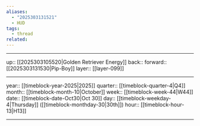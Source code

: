 ```yaml
---
aliases:
  - "2025303131521"
  - HUD
tags:
  - thread
related:
---
```




***

up:: [[2025303105520|Golden Retriever Energy]]
back:: 
forward:: [[2025303131530|Pip-Boy]]
layer:: [[layer-099]]

***

year:: [[timeblock-year-2025|2025]]
quarter:: [[timeblock-quarter-4|Q4]]
month:: [[timeblock-month-10|October]]
week:: [[timeblock-week-44|W44]]
date:: [[timeblock-date-Oct30|Oct 30]]
day:: [[timeblock-weekday-4|Thursday]] ([[timeblock-monthday-30|30th]])
hour:: [[timeblock-hour-13|H13]]

***
